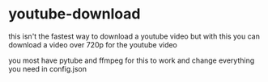 # youtube-download
this isn't the fastest way to download a youtube video but with this you can download a video over 720p for the youtube video

you most have pytube and ffmpeg for this to work and change everything you need in config.json
